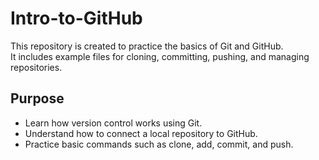 # Intro-to-GitHub #
This repository is created to practice the basics of Git and GitHub.  
It includes example files for cloning, committing, pushing, and managing repositories.

## Purpose

- Learn how version control works using Git.  
- Understand how to connect a local repository to GitHub.  
- Practice basic commands such as clone, add, commit, and push.


